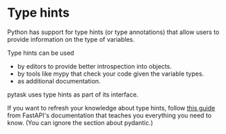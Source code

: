 # Type hints

Python has support for type hints (or type annotations) that allow users to provide
information on the type of variables.

Type hints can be used

- by editors to provide better introspection into objects.
- by tools like mypy that check your code given the variable types.
- as additional documentation.

pytask uses type hints as part of its interface.

If you want to refresh your knowledge about type hints, follow
[this guide](https://fastapi.tiangolo.com/python-types) from FastAPI's documentation
that teaches you everything you need to know. (You can ignore the section about
pydantic.)

